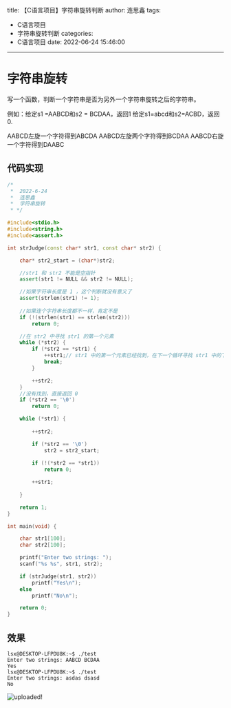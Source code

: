 title: 【C语言项目】字符串旋转判断
author: 连思鑫
tags:
  - C语言项目
  - 字符串旋转判断
categories:
  - C语言项目
date: 2022-06-24 15:46:00
---
# 字符串旋转

写一个函数，判断一个字符串是否为另外一个字符串旋转之后的字符串。

例如：给定s1 =AABCD和s2 = BCDAA，返回1
给定s1=abcd和s2=ACBD，返回0.

AABCD左旋一个字符得到ABCDA
AABCD左旋两个字符得到BCDAA
AABCD右旋一个字符得到DAABC

## 代码实现

```c++
/*
 *  2022-6-24
 *  连思鑫
 *  字符串旋转
 * */

#include<stdio.h>
#include<string.h>
#include<assert.h>

int strJudge(const char* str1, const char* str2) {

	char* str2_start = (char*)str2;

	//str1 和 str2 不能是空指针
	assert(str1 != NULL && str2 != NULL);

	//如果字符串长度是 1 ，这个判断就没有意义了
	assert(strlen(str1) != 1);
	
	//如果连个字符串长度都不一样，肯定不是
	if (!(strlen(str1) == strlen(str2)))
		return 0;

	//在 str2 中寻找 str1 的第一个元素
	while (*str2) {
		if (*str2 == *str1) {
			++str1;// str1 中的第一个元素已经找到，在下一个循环寻找 str1 中的下一个
			break;
		}

		++str2;
	}
	//没有找到，直接返回 0
	if (*str2 == '\0')
		return 0;

	while (*str1) {
		
		++str2;

		if (*str2 == '\0')
			str2 = str2_start;
		
		if (!(*str2 == *str1))
			return 0;

		++str1;
	
	}

	return 1;
}

int main(void) {

	char str1[100];
	char str2[100];

	printf("Enter two strings: ");
	scanf("%s %s", str1, str2);

	if (strJudge(str1, str2))
		printf("Yes\n");
	else
		printf("No\n");

	return 0;
}
```

## 效果

```shell
lsx@DESKTOP-LFPDU8K:~$ ./test
Enter two strings: AABCD BCDAA
Yes
lsx@DESKTOP-LFPDU8K:~$ ./test
Enter two strings: asdas dsasd
No
```


![uploaded!](/images/2022-6-24-00632.png)
